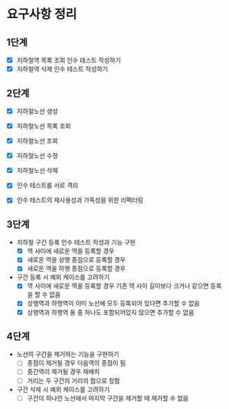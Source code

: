 # 요구사항 정리

## 1단계
-[x] 지하철역 목록 조회 인수 테스트 작성하기
-[x] 지하철역 삭제 인수 테스트 작성하기

## 2단계
- [x] 지하철노선 생성
- [x] 지하철노선 목록 조회
- [x] 지하철노선 조회
- [x] 지하철노선 수정
- [x] 지하철노선 삭제

- [x] 인수 테스트를 서로 격리
- [x] 인수 테스트의 재사용성과 가독성을 위한 리팩터링

## 3단계
- 지하철 구간 등록 인수 테스트 작성과 기능 구현
  - [x] 역 사이에 새로운 역을 등록할 경우
  - [x] 새로운 역을 상행 종점으로 등록할 경우
  - [x] 새로운 역을 하행 종점으로 등록할 경우
- 구간 등록 시 예외 케이스를 고려하기
  - [x] 역 사이에 새로운 역을 등록할 경우 기존 역 사이 길이보다 크거나 같으면 등록을 할 수 없음
  - [x] 상행역과 하행역이 이미 노선에 모두 등록되어 있다면 추가할 수 없음
  - [x] 상행역과 하행역 둘 중 하나도 포함되어있지 않으면 추가할 수 없음

## 4단계
- 노선의 구간을 제거하는 기능을 구현하기
  - [ ] 종점이 제거될 경우 다음역이 종점이 됨
  - [ ] 중간역이 제거될 경우 재배치
  - [ ] 거리는 두 구간의 거리의 합으로 정함
- 구간 삭제 시 예외 케이스를 고려하기
  - [ ] 구간이 하나인 노선에서 마지막 구간을 제거할 때 제거할 수 없음
